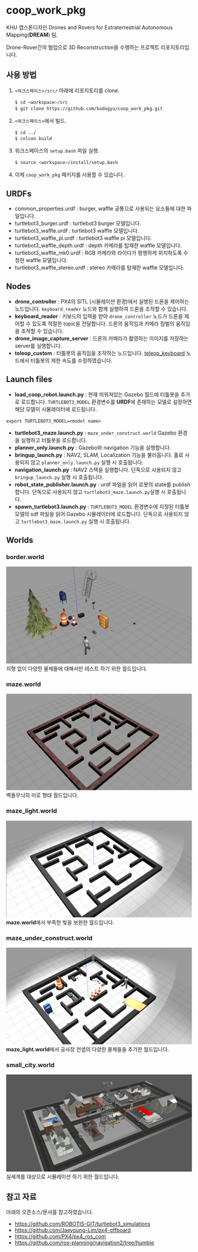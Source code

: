 # coop_work_pkg
KHU 캡스톤디자인 Drones and Rovers for Extraterrestrial Autonomous Mapping(**DREAM**) 팀.

Drone-Rover간의 협업으로 3D Reconstruction을 수행하는 프로젝트 리포지토리입니다.

## 사용 방법

1. `<워크스페이스>/src/` 아래에 리포지토리를 clone.
    
    ```bash
    $ cd <workspace>/src
    $ git clone https://github.com/kodogyu/coop_work_pkg.git
    ```
    
2. `<워크스페이스>`에서 빌드.
    
    ```bash
    $ cd ../
    $ colcon build
    ```
    
3. 워크스페이스의 `setup.bash` 파일 실행.
    
    ```bash
    $ source <workspace>/install/setup.bash
    ```
    
4. 이제 `coop_work_pkg` 패키지를 사용할 수 있습니다.


## URDFs

- common_properties.urdf : burger, waffle 공통으로 사용되는 요소들에 대한 파일입니다.
- turtlebot3_burger.urdf : turtlebot3 burger 모델입니다.
- turtlebot3_waffle.urdf : turtlebot3 waffle 모델입니다.
- turtlebot3_waffle_pi.urdf : turtlebot3 waffle pi 모델입니다.
- turtlebot3_waffle_depth.urdf : depth 카메라를 탑재한 waffle 모델입니다.
- turtlebot3_waffle_mk0.urdf : RGB 카메라와 라이다가 평행하게 위치하도록 수정한 waffle 모델입니다.
- turtlebot3_waffle_stereo.urdf : stereo 카메라를 탑재한 waffle 모델입니다.


## Nodes

- **drone_controller** : PX4의 SITL (시뮬레이션 환경)에서 실행된 드론을 제어하는 노드입니다. ```keyboard_reader``` 노드와 함께 실행하여 드론을 조작할 수 있습니다.
- **keyboard_reader** : 키보드의 입력을 받아 ```drone_controller``` 노드가 드론을 제어할 수 있도록 적절한 topic을 전달합니다. 드론의 움직임과 카메라 짐벌의 움직임을 조작할 수 있습니다.
- **drone_image_capture_server** : 드론의 카메라가 촬영하는 이미지를 저장하는 server를 실행합니다.
- **teleop_custom** : 터틀봇의 움직임을 조작하는 노드입니다. [teleop_keyboard](https://github.com/ROBOTIS-GIT/turtlebot3/blob/humble-devel/turtlebot3_teleop/turtlebot3_teleop/script/teleop_keyboard.py) 노드에서 터틀봇의 제한 속도를 수정하였습니다.


## Launch files

- **load_coop_robot.launch.py** : 현재 띄워져있는 Gazebo 월드에 터틀봇을 추가로 로드합니다. ```TURTLEBOT3_MODEL``` 환경변수를 **URDF**에 존재하는 모델로 설정하면 해당 모델이 시뮬레이터에 로드됩니다.
```
export TURTLEBOT3_MODEL=<model name>
```
- **turtlebot3_maze.launch.py** : ```maze_under_construct.world``` Gazebo 환경을 실행하고 터틀봇을 로드합니다.
- **planner_only.launch.py** : Gazebo와 navigation 기능을 실행합니다. 
- **bringup_launch.py** : NAV2, SLAM, Localization 기능을 불러옵니다. 홀로 사용되지 않고 ```planner_only.launch.py``` 실행 시 호출됩니다.
- **navigation_launch.py** : NAV2 스택을 실행합니다. 단독으로 사용되지 않고 ```bringup_launch.py``` 실행 시 호출됩니다.
- **robot_state_publisher.launch.py** : urdf 파일을 읽어 로봇의 state를 publish합니다. 단독으로 사용되지 않고 ```turtlebot3_maze.launch.py```실행 시 호출됩니다.
- **spawn_turtlebot3.launch.py** : ```TURTLEBOT3_MODEL``` 환경변수에 지정된 터틀봇 모델의 sdf 파일을 읽어 Gazebo 시뮬레이터에 로드합니다. 단독으로 사용되지 않고 ```turtlebot3_maze.launch.py``` 실행 시 호출됩니다.


## Worlds

### border.world
![border_world](images/border_world.png)
지형 없이 다양한 물체들에 대해서만 테스트 하기 위한 월드입니다.

### maze.world
![maze_world](images/maze_world.png)
벽돌무늬의 미로 형태 월드입니다.

### maze_light.world
![maze_light_world](images/maze_light_world.png)
**maze.world**에서 부족한 빛을 보완한 월드입니다.

### maze_under_construct.world
![maze_under_construct_world](images/maze_under_construct_world.png)
**maze_light.world**에서 공사장 컨셉의 다양한 물체들을 추가한 월드입니다.

### small_city.world
![small_city_world](images/small_city_world.png)
실세계를 대상으로 시뮬레이션 하기 위한 월드입니다.

## 참고 자료

아래의 오픈소스/문서를 참고하였습니다.

- https://github.com/ROBOTIS-GIT/turtlebot3_simulations
- https://github.com/Jaeyoung-Lim/px4-offboard
- https://github.com/PX4/px4_ros_com
- https://github.com/ros-planning/navigation2/tree/humble
